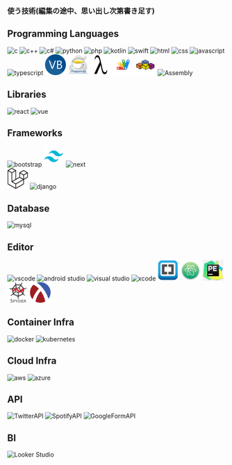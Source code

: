 ### 使う技術(編集の途中、思い出し次第書き足す)

<!-- ステータス -->
<!--
<p align="left"> 
  <img alt="Top Langs" height="150px" src="https://github-readme-stats.vercel.app/api/top-langs/?username=Senki-dayo&layout=compact&show_icons=true" />
  <img alt="github stats" height="150px" src="https://github-readme-stats.vercel.app/api?username=Senki-dayo&show_icons=ture" />
</p>
-->

<!-- トロフィー -->
<!--
[![trophy](https://github-profile-trophy.vercel.app/?username=Senki-dayo&column=7
)](https://github.com/ryo-ma/github-profile-trophy)
[![](https://raw.githubusercontent.com/Senki-dayo/Senki-dayo/main/profile-summary-card-output/github/0-profile-details.svg)](https://github.com/vn7n24fzkq/github-profile-summary-cards)
[![](https://raw.githubusercontent.com/Senki-dayo/Senki-dayo/main/profile-summary-card-output/github/1-repos-per-language.svg)](https://github.com/vn7n24fzkq/github-profile-summary-cards) [![](https://raw.githubusercontent.com/Senki-dayo/Senki-dayo/main/profile-summary-card-output/github/2-most-commit-language.svg)](https://github.com/vn7n24fzkq/github-profile-summary-cards)
[![](https://raw.githubusercontent.com/Senki-dayo/Senki-dayo/main/profile-summary-card-output/github/3-stats.svg)](https://github.com/vn7n24fzkq/github-profile-summary-cards) [![](https://raw.githubusercontent.com/Senki-dayo/Senki-dayo/main/profile-summary-card-output/github/4-productive-time.svg)](https://github.com/vn7n24fzkq/github-profile-summary-cards)
-->

## Programming Languages
<div>
<img height="48" src="https://img.icons8.com/fluency/512/c-programming.png" alt="c">
<img height="48" src="https://img.icons8.com/color/512/c-plus-plus-logo.png" alt="c++">
<img height="48" src="https://img.icons8.com/color/512/c-sharp-logo.png" alt="c#">
<img height="48" src="https://img.icons8.com/color/512/python.png" alt="python">
<img height="48" src="https://img.icons8.com/color/512/php.png" alt="php">
<img src="https://img.icons8.com/color/48/null/kotlin.png" alt="kotlin">
<img height="48" src="https://img.icons8.com/color/512/swift.png" alt="swift">
<img height="48" src="https://img.icons8.com/color/512/html-5--v2.png" alt="html">
<img height="48" src="https://img.icons8.com/fluency/512/css3.png" alt="css">
<img height="48" src="https://img.icons8.com/color/512/javascript.png" alt="javascript">
<img height="48" src="https://img.icons8.com/color/512/typescript.png" alt="typescript">
<img height="48" src="https://github.com/Senki-dayo/Senki-dayo/blob/main/logos/VisualBasic.png" alt="bisualbasic">
<img height="48" src="https://github.com/Senki-dayo/Senki-dayo/blob/main/logos/HSP.jpeg" alt="hsp">
<img height="48" src="https://github.com/Senki-dayo/Senki-dayo/blob/main/logos/Scheme.png" alt="scheme">
<img height="48" src="https://github.com/Senki-dayo/Senki-dayo/blob/main/logos/GoogleAppScripts.svg" alt="gas">
<img height="48" src="https://github.com/Senki-dayo/Senki-dayo/blob/main/logos/VBA.svg" alt="vba">
<img height="48" weight="48" alt="Assembly"/>
</div>

## Libraries
<div>
<img src="https://img.icons8.com/color/48/null/react-native.png" alt="react"/>
<img src="https://img.icons8.com/color/48/null/vue-js.png" alt="vue"/>
</div>

## Frameworks
<div>
<img src="https://img.icons8.com/color/48/null/bootstrap.png" alt="bootstrap">
<img height="48" src="https://github.com/Senki-dayo/Senki-dayo/blob/main/logos/Tailwind.png"　alt="tailwind">
<img height="48" width="48" alt="next">
</div>
<div>
<img height="48" src="https://github.com/Senki-dayo/Senki-dayo/blob/main/logos/Laravel.svg" alt="laravel">
<img src="https://img.icons8.com/color/48/null/django.png" alt="django">
</div>
  
## Database
<img src="https://img.icons8.com/color/48/null/mysql-logo.png" alt="mysql">

## Editor
<div>
<img height="48"　src="https://img.icons8.com/color/48/null/visual-studio-code-2019.png" alt="vscode"/>
<img height="48" src="https://img.icons8.com/color/48/null/android-studio--v3.png" alt="android studio"/>
<img height="48" src="https://img.icons8.com/color/48/null/visual-studio--v2.png" alt="visual studio"/>
<img height="48" src="https://img.icons8.com/color/48/null/xcode.png" alt="xcode"/>
<img height="48" src="https://github.com/Senki-dayo/Senki-dayo/blob/main/logos/Brackets.png"　alt="bracket">
<img height="48" src="https://github.com/Senki-dayo/Senki-dayo/blob/main/logos/Atom.png"　alt="atom">
<img height="48" src="https://github.com/Senki-dayo/Senki-dayo/blob/main/logos/PyCharmEducation.png"　alt="PyCharm">
<img height="48" src="https://github.com/Senki-dayo/Senki-dayo/blob/main/logos/Spyder.png"　alt="spyder">
<img height="48" src="https://github.com/Senki-dayo/Senki-dayo/blob/main/logos/Racket.png"　alt="Dr.Racket">
</div>

## Container Infra
<div>
<img src="https://img.icons8.com/color/48/null/docker.png" alt="docker">
<img src="https://img.icons8.com/color/48/null/kubernetes.png" alt="kubernetes">
</div>

## Cloud Infra
<div>
<img src="https://img.icons8.com/color/48/null/amazon-web-services.png" alt="aws">
<img src="https://img.icons8.com/fluency/48/null/azure-1.png" alt="azure">
</div>

## API
<div>
<img height="50" src="https://img.icons8.com/color/512/twitter-squared.png" alt="TwitterAPI">
<img height="50" src="https://img.icons8.com/color/512/spotify.png" alt="SpotifyAPI">
<img src="https://img.icons8.com/color/48/null/google-forms-new-logo-1.png" alt="GoogleFormAPI">
</div>

## BI
<div>
<img alt="Looker Studio">
</div>

<!--
## 雑に
<div>
<img alt="Unity">
<img alt="OpenMP">
<img alt="Yacc">
<img alt="Lex">
<img alt="Lex">
<img alt="createML">
<img alt="matplotlib">
<img alt="pillow">
<img alt="pandas">
<img alt="keras">
<img alt="tensorflow">
</div>
-->
